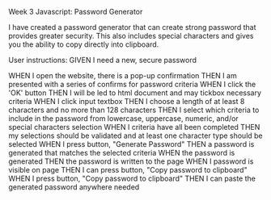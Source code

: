 Week 3 Javascript: Password Generator

I have created a password generator that can create strong password that provides greater security.
This also includes special characters and gives you the ability to copy directly into clipboard.

User instructions:
GIVEN I need a new, secure password

WHEN I open the website, there is a pop-up confirmation
THEN I am presented with a series of confirms for password criteria
WHEN I click the 'OK' button 
THEN I will be led to html document and may tickbox necessary criteria
WHEN I click input textbox
THEN I choose a length of at least 8 characters and no more than 128 characters
THEN I select which criteria to include in the password from lowercase, uppercase, numeric, and/or special characters selection
WHEN I criteria have all been completed
THEN my selections should be validated and at least one character type should be selected
WHEN I press button, "Generate Password"
THEN a password is generated that matches the selected criteria
WHEN the password is generated
THEN the password is written to the page
WHEN I password is visible on page
THEN I can press button, "Copy password to clipboard"
WHEN I press button, "Copy password to clipboard"
THEN I can paste the generated password anywhere needed

